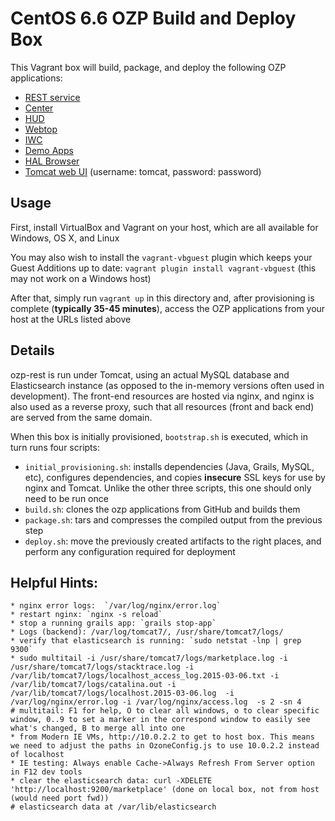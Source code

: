 CentOS 6.6 OZP Build and Deploy Box
========================================
This Vagrant box will build, package, and deploy the following OZP applications:

* [REST service](https://localhost:7799/marketplace/api)
* [Center](https://localhost:7799/center)
* [HUD](https://localhost:7799/hud)
* [Webtop](https://localhost:7799/webtop)
* [IWC](https://localhost:7799/iwc)
* [Demo Apps](https://localhost:7799/demo_apps)
* [HAL Browser](https://localhost:7799/iwc/debugger.html#hal-browser/https://localhost:5443/marketplace/api)
* [Tomcat web UI](http://localhost:5808/manager/html/) (username: tomcat, password: password)

## Usage
First, install VirtualBox and Vagrant on your host, which are all available for
Windows, OS X, and Linux

You may also wish to install the `vagrant-vbguest` plugin which keeps your 
Guest Additions up to date: `vagrant plugin install vagrant-vbguest` (this may 
not work on a Windows host)

After that, simply run `vagrant up` in this directory and, after provisioning
is complete (**typically 35-45 minutes**), access the OZP applications from your 
host at the URLs listed above

## Details 
ozp-rest is run under Tomcat, using an actual MySQL database and Elasticsearch 
instance (as opposed to the in-memory versions often used in development). The
front-end resources are hosted via nginx, and nginx is also used as a reverse 
proxy, such that all resources (front and back end) are served from the same 
domain. 

When this box is initially provisioned, `bootstrap.sh` is executed, which in 
turn runs four scripts:

* `initial_provisioning.sh`: installs dependencies (Java, Grails, MySQL, etc), 
configures dependencies, and copies **insecure** SSL keys for use by nginx and 
Tomcat. Unlike the other three scripts, this one should only need to be run once
* `build.sh`: clones the ozp applications from GitHub and builds them
* `package.sh`: tars and compresses the compiled output from the previous step
* `deploy.sh`: move the previously created artifacts to the right places, and 
perform any configuration required for deployment

## Helpful Hints:
    * nginx error logs:  `/var/log/nginx/error.log`
    * restart nginx: `nginx -s reload`
    * stop a running grails app: `grails stop-app`
    * Logs (backend): /var/log/tomcat7/, /usr/share/tomcat7/logs/
    * verify that elasticsearch is running: `sudo netstat -lnp | grep 9300`
    * sudo multitail -i /usr/share/tomcat7/logs/marketplace.log -i /usr/share/tomcat7/logs/stacktrace.log -i /var/lib/tomcat7/logs/localhost_access_log.2015-03-06.txt -i /var/lib/tomcat7/logs/catalina.out -i /var/lib/tomcat7/logs/localhost.2015-03-06.log  -i /var/log/nginx/error.log -i /var/log/nginx/access.log  -s 2 -sn 4
    # multitail: F1 for help, O to clear all windows, o to clear specific window, 0..9 to set a marker in the correspond window to easily see what's changed, B to merge all into one
    * from Modern IE VMs, http://10.0.2.2 to get to host box. This means we need to adjust the paths in OzoneConfig.js to use 10.0.2.2 instead of localhost
    * IE testing: Always enable Cache->Always Refresh From Server option in F12 dev tools
    * clear the elasticsearch data: curl -XDELETE 'http://localhost:9200/marketplace' (done on local box, not from host (would need port fwd))
    # elasticsearch data at /var/lib/elasticsearch


